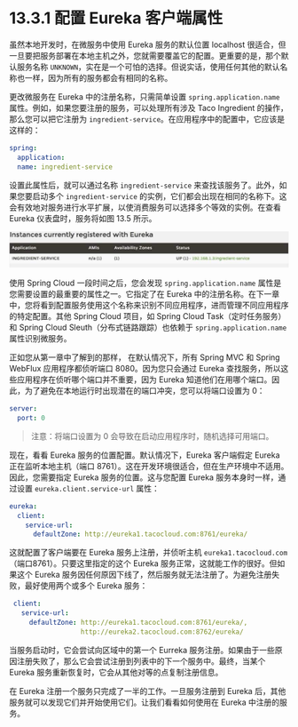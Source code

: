 # 13.3.1 配置 Eureka 客户端属性

虽然本地开发时，在微服务中使用 Eureka 服务的默认位置 localhost 很适合，但一旦要把服务部署在本地主机之外，您就需要覆盖它的配置。更重要的是，那个默认服务名称 `UNKNOWN`，实在是一个可怕的选择。但说实话，使用任何其他的默认名称也一样，因为所有的服务都会有相同的名称。

更改微服务在 Eureka 中的注册名称，只需简单设置 `spring.application.name` 属性。例如，如果您要注册的服务，可以处理所有涉及 Taco Ingredient 的操作，那么您可以把它注册为 `ingredient-service`。在应用程序中的配置中，它应该是这样的：

```yml
spring:
  application:
  name: ingredient-service
```

设置此属性后，就可以通过名称 `ingredient-service` 来查找该服务了。此外，如果您要启动多个 `ingredient-service` 的实例，它们都会出现在相同的名称下。这会有效地对服务进行水平扩展，以使消费服务可以选择多个等效的实例。在查看 Eureka 仪表盘时，服务将如图 13.5 所示。

![&#x56FE; 13.5 Eureka &#x4EEA;&#x8868;&#x76D8;&#x4E2D;&#x663E;&#x793A;&#x7684;  Ingredient &#x670D;&#x52A1;](../../.gitbook/assets/13.5.png)

使用 Spring Cloud 一段时间之后，您会发现 `spring.application.name` 属性是您需要设置的最重要的属性之一。它指定了在 Eureka 中的注册名称。在下一章中，您将看到配置服务使用这个名称来识别不同应用程序，进而管理不同应用程序的特定配置。其他 Spring Cloud 项目，如  Spring Cloud Task（定时任务服务）和 Spring Cloud Sleuth（分布式链路跟踪）也依赖于 `spring.application.name` 属性识别微服务。

正如您从第一章中了解到的那样， 在默认情况下，所有 Spring MVC 和 Spring WebFlux 应用程序都侦听端口 8080。因为您只会通过 Eureka 查找服务，所以这些应用程序在侦听哪个端口并不重要，因为 Eureka 知道他们在用哪个端口。因此，为了避免在本地运行时出现潜在的端口冲突，您可以将端口设置为 0：

```yml
server:
  port: 0
```

> 注意：将端口设置为 0 会导致在启动应用程序时，随机选择可用端口。

现在，看看 Eureka 服务的位置配置。默认情况下，Eureka 客户端假定 Eureka 正在监听本地主机（端口 8761）。这在开发环境很适合，但在生产环境中不适用。因此，您需要指定 Eureka 服务的位置。这与您配置 Eureka 服务本身时一样，通过设置 `eureka.client.service-url` 属性：

```yml
eureka:
  client:
    service-url:
      defaultZone: http://eureka1.tacocloud.com:8761/eureka/
```

这就配置了客户端要在 Eureka 服务上注册，并侦听主机 `eureka1.tacocloud.com`（端口8761）。只要这里指定的这个 Eureka 服务正常，这就能工作的很好。但如果这个 Eureka 服务因任何原因下线了，然后服务就无法注册了。为避免注册失败，最好使用两个或多个 Eureka 服务：

```yml
 client:
   service-url:
     defaultZone: http://eureka1.tacocloud.com:8761/eureka/,
                  http://eureka2.tacocloud.com:8762/eureka/
```

当服务启动时，它会尝试向区域中的第一个 Eurreka 服务注册。如果由于一些原因注册失败了，那么它会尝试注册到列表中的下一个服务中。最终，当某个 Eureka 服务重新恢复时，它会从其他对等的点复制注册信息。

在 Eureka 注册一个服务只完成了一半的工作。一旦服务注册到 Eureka 后，其他服务就可以发现它们并开始使用它们。让我们看看如何使用在 Eureka 中注册的服务。



